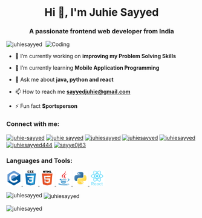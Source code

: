 

<h1 align="center">Hi 👋, I'm Juhie Sayyed</h1>
<h3 align="center">A passionate frontend web developer from India</h3>
<img align="right" alt="Coding" width="400" src="https://terpsy.com/i/interpreter-scheduling.png">

<p align="left"> <img src="https://komarev.com/ghpvc/?username=juhiesayyed&label=Profile%20views&color=0e75b6&style=flat" alt="juhiesayyed" /> </p>

- 🔭 I’m currently working on **improving my Problem Solving Skills**

- 🌱 I’m currently learning **Mobile Application Programming**

- 💬 Ask me about **java, python and react**

- 📫 How to reach me **sayyedjuhie@gmail.com**

- ⚡ Fun fact **Sportsperson**

<h3 align="left">Connect with me:</h3>
<p align="left">
<a href="[https://codepen.io/juhiesayyed](https://codepen.io/juhie-sayyed)" target="blank"><img align="center" src="https://raw.githubusercontent.com/rahuldkjain/github-profile-readme-generator/master/src/images/icons/Social/codepen.svg" alt="juhie-sayyed" height="30" width="40" /></a>
<a href="https://www.linkedin.com/in/juhie-sayyed-5a326222b/" target="blank"><img align="center" src="https://raw.githubusercontent.com/rahuldkjain/github-profile-readme-generator/master/src/images/icons/Social/linked-in-alt.svg" alt="juhie sayyed" height="30" width="40" /></a>
<a href="https://codesandbox.com/juhiesayyed" target="blank"><img align="center" src="https://raw.githubusercontent.com/rahuldkjain/github-profile-readme-generator/master/src/images/icons/Social/codesandbox.svg" alt="juhiesayyed" height="30" width="40" /></a>
<a href="https://instagram.com/juhiesayyed" target="blank"><img align="center" src="https://raw.githubusercontent.com/rahuldkjain/github-profile-readme-generator/master/src/images/icons/Social/instagram.svg" alt="juhiesayyed" height="30" width="40" /></a>
<a href="https://www.codechef.com/users/juhiesayyed" target="blank"><img align="center" src="https://cdn.jsdelivr.net/npm/simple-icons@3.1.0/icons/codechef.svg" alt="juhiesayyed" height="30" width="40" /></a>
<a href="https://www.hackerrank.com/juhiesayyed444" target="blank"><img align="center" src="https://raw.githubusercontent.com/rahuldkjain/github-profile-readme-generator/master/src/images/icons/Social/hackerrank.svg" alt="juhiesayyed444" height="30" width="40" /></a>
<a href="https://auth.geeksforgeeks.org/user/sayye0j63" target="blank"><img align="center" src="https://raw.githubusercontent.com/rahuldkjain/github-profile-readme-generator/master/src/images/icons/Social/geeks-for-geeks.svg" alt="sayye0j63" height="30" width="40" /></a>
</p>

<h3 align="left">Languages and Tools:</h3>
<p align="left"> <a href="https://www.cprogramming.com/" target="_blank" rel="noreferrer"> <img src="https://raw.githubusercontent.com/devicons/devicon/master/icons/c/c-original.svg" alt="c" width="40" height="40"/> </a> <a href="https://www.w3schools.com/css/" target="_blank" rel="noreferrer"> <img src="https://raw.githubusercontent.com/devicons/devicon/master/icons/css3/css3-original-wordmark.svg" alt="css3" width="40" height="40"/> </a> <a href="https://www.w3.org/html/" target="_blank" rel="noreferrer"> <img src="https://raw.githubusercontent.com/devicons/devicon/master/icons/html5/html5-original-wordmark.svg" alt="html5" width="40" height="40"/> </a> <a href="https://www.java.com" target="_blank" rel="noreferrer"> <img src="https://raw.githubusercontent.com/devicons/devicon/master/icons/java/java-original.svg" alt="java" width="40" height="40"/> </a> <a href="https://www.python.org" target="_blank" rel="noreferrer"> <img src="https://raw.githubusercontent.com/devicons/devicon/master/icons/python/python-original.svg" alt="python" width="40" height="40"/> </a> <a href="https://reactjs.org/" target="_blank" rel="noreferrer"> <img src="https://raw.githubusercontent.com/devicons/devicon/master/icons/react/react-original-wordmark.svg" alt="react" width="40" height="40"/> </a> </p>

<p><img align="left" src="https://github-readme-stats.vercel.app/api/top-langs?username=juhiesayyed&show_icons=true&locale=en&layout=compact" alt="juhiesayyed" /></p>

<p>&nbsp;<img align="center" src="https://github-readme-stats.vercel.app/api?username=juhiesayyed&show_icons=true&locale=en" alt="juhiesayyed" /></p>

<p><img align="center" src="https://github-readme-streak-stats.herokuapp.com/?user=juhiesayyed&" alt="juhiesayyed" /></p>

